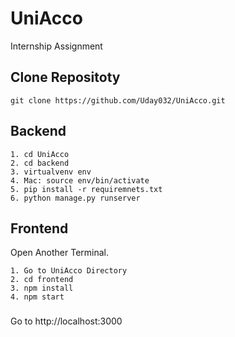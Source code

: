 # UniAcco
Internship Assignment

## Clone Repositoty

```
git clone https://github.com/Uday032/UniAcco.git
```

## Backend

```
1. cd UniAcco
2. cd backend
3. virtualvenv env
4. Mac: source env/bin/activate
5. pip install -r requiremnets.txt
6. python manage.py runserver
```

## Frontend

Open Another Terminal.
```
1. Go to UniAcco Directory
2. cd frontend
3. npm install
4. npm start
```
###

Go to http://localhost:3000